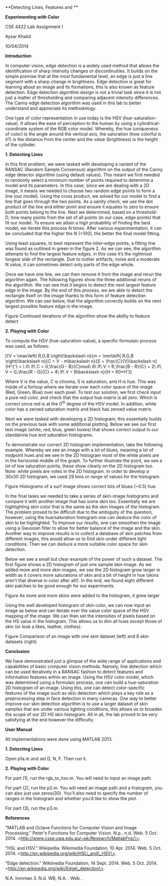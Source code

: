**Detecting Lines, Features and **

**Experimenting with Color**

CSE 4422 Lab Assignment I

Aysar Khalid

10/04/2014

**Introduction**

In computer vision, edge detection is a widely used method that allows the identification of sharp intensity changes or discontinuities. It builds on the simple premise that at the most fundamental level, an edge is just a line segment with a sharp change in brightness. Edge detection is great for learning about an image and its formations, this is also known as feature detection. Edge detection algorithm design is not a trivial task since it is not just a matter of thresholding and comparing adjacent intensity differences. The Canny edge detection algorithm was used in this lab to better understand and appreciate its methodology.

One type of color representation in use today is the HSV (hue-saturation-value). It allows the ease of perception to the human by using a cylindrical-coordinate system of the RGB color model. Whereby, the hue (uniqueness of color) is the angle around the vertical axis, the saturation (how colorful is it?) is the distance from the center and the value (brightness) is the height of the cylinder.

**1. Detecting Lines**

In this first problem, we were tasked with developing a variant of the RANSAC (Random Sample Consensus) algorithm on the output of the Canny edge detector algorithm (using default values). This meant we first needed to randomly select a minimum number of points required to determine a model and its parameters. In this case, since we are dealing with a 2D image, it means we needed to choose two random edge points to form a line (our model). Using the cross product, we solved for our model to find a line that goes through the two points. As a sanity check, we use the dot product of the line and either point and ensure it equates to zero to ensure both points belong to the line. Next we determined, based on a threshold- D, how many points from the set of all points (in our case, edge points) that fit our model. To ensure we attain a high probability of finding the best model, we iterate this process N times. After various experimentation, it can be concluded that the higher the N (\>100), the better the final model fitting.

Using least squares, to best represent the inlier-edge points, a fitting line was found as outlined in green in the figure 2. As we can see, the algorithm attempts to find the largest feature edges, in this case it’s the rightmost longest side of the rectangle. Due to outlier artifacts, noise and a moderate N value, it can sometimes detect only parts of the edge whole.

Once we have one line, we can then remove it from the image and rerun the algorithm again. The following figures show the three additional reruns of the algorithm. We can see that it begins to detect the next largest feature edge in the image. By the end of this process, we are able to detect the rectangle itself on the image thanks to this form of feature detection algorithm. We can see below, that the algorithm correctly builds on the next largest possible feature edge in the image.

Figure Continued iterations of the algorithm show the ability to feature detect

**2. Playing with Color**

To compute the HSV (hue-saturation-value), a specific formulaic process was used, as follows:

\[{V = \max\left( R,G,B \right)\backslash n}{m = \min\left( R,G,B \right)\backslash n}{C = V - m\backslash n}{S = \frac{C}{V}\backslash n}{H^{'} = \ 0\ if\ C = 0,\frac{G - B}{C}mod\ 6\ if\ V = R,\frac{B - R}{C} + 2\ if\ V = G,\frac{R - G}{C} + 4\ if\ V = B\backslash n}{H = 60*H'}\]

Where V is the value, C is chroma, S is saturation, and H is hue. This was inside of a forloop where we iterate over each color space of the image (Red, Green, Blue) over each pixel. To test our solution, we first check input a pure red color, and check that the output hue matrix is all zero. Which is correct since red is at the 0<sup>th</sup> degree of the HSV model. In addition, white color has a zeroed saturation matrix and black has zeroed value matrix.

Next we were tasked with developing a 2D histogram; this essentially builds on the previous task with some additional plotting. Below we see our first test image (white, red, blue, green boxes) that shows correct output in our standalone hue and saturation histograms.

To demonstrate our correct 2D histogram implementation, take the following example. Whereby we see an image with a lot of blues, meaning a lot of midpoint hues and we see in the 2D histogram most of the white pixels are in the horizontal middle of the graph. To further illustrate the point, we see a lot of low saturation points, these show clearly on the 2D histogram too. Note: white pixels are votes in the 2D histogram. In order to develop a 30x30 2D histogram, we used 29 bins or range of values for the histogram.

Figure Histograms of a surf image shows correct lots of blues (~0.5) hue.

In the final tasks we needed to take a series of skin-image histograms and compare it with another image that has some skin too. Essentially we are highlighting skin color that is the same as the skin images of the histogram. The problem proved to be difficult due to the ambiguity of the question, however, using the hue/saturation histogram one can deduce the color of skin to be highlighted. To improve our results, one can smoothen the image using a Gaussian filter to allow for better balance of the image and the skin. Another way to improve results is to collect a database of skin patches from different images, this would allow us to find skin under different light conditions. Then we can deduce a more suitable color space for skin detection.

Below we see a small but clear example of the power of such a dataset. The first figure shows a 2D histogram of just one sample skin image. As we added more and more skin images, we see the 2D histogram grow larger in width as it covers more saturations of skin and a bit of height in hue (skins aren’t that diverse in color after all!). In the end, we found eight different skin patches to be good enough for our experiments.

Figure As more and more skins were added to the histogram, it grew larger

Using the well developed histogram of skin color, we can now input an image as below and can iterate over the value color space of the HSV mapping of the image. We can then set the intensities of pixels based on the HS value in the histogram. This allows us to dim all hues except those of skin (or look a likes, leather, clothes).

Figure Comparison of an image with one skin dataset (left) and 8 skin datasets (right)

**Conclusion**

We have demonstrated just a glimpse of the wide range of applications and capabilities of basic computer vision methods. Namely, line detection which can be used iteratively in a RANSAC fashion to detect features and information features within an image. Using the HSV color model, which was determined using a formulaic process, one can build a hue-saturation 2D histogram of an image. Using this, one can detect color-specific features of the image such as skin detection which plays a key role as a preprocessing step in face detection in many cameras. One way to better improve our skin detection algorithm is to use a larger dataset of skin samples that are under various lighting conditions, this allows us to broaden the scope of our 2D HS skin histogram. All in all, the lab proved to be very satisfying at the end however the difficulty.

**User Manual**

All implementations were done using MATLAB 2013.

**1. Detecting Lines**

Open p1a.m and set D, N, F. Then run it.

**2. Playing with Color**

For part (1), run the rgb\_to\_hsv.m. You will need to input an image path.

For part (2), run the p2.m. You will need an image path and a histogram, you can also just use zeros(30). You’ll also need to specify the number of ranges in the histogram and whether you’d like to show the plot.

For part (3), run the p3.m.

**References**

"MATLAB and Octave Functions for Computer Vision and Image Processing." Peter's Functions for Computer Vision. N.p., n.d. Web. 5 Oct. 2014. \<http://www.csse.uwa.edu.au/~pk/Research/MatlabFns/\>.

"HSL and HSV." Wikipedia. Wikimedia Foundation, 10 Apr. 2014. Web. 5 Oct. 2014. \<http://en.wikipedia.org/wiki/HSL\_and\_HSV\>.

"Edge detection." Wikimedia Foundation, 14 Sept. 2014. Web. 5 Oct. 2014. \<http://en.wikipedia.org/wiki/Edge\_detection\>.

N.A. Ironman 3. N.d. WB, N.A. . Web. .

